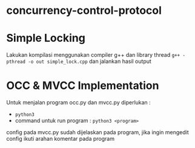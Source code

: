 # concurrency-control-protocol

# Simple Locking
Lakukan kompilasi menggunakan compiler g++ dan library thread
`g++ -pthread -o out simple_lock.cpp` dan jalankan hasil output

# OCC & MVCC Implementation
Untuk menjalan program occ.py dan mvcc.py diperlukan :
- `python3`
- command untuk run program : `python3 <program>`

config pada mvcc.py sudah dijelaskan pada program, jika ingin mengedit config ikuti arahan komentar pada program
